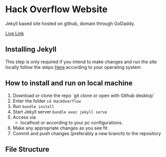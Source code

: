 # Hack Overflow Website

Jekyll based site hosted on github, domain through GoDaddy.

[Live Link](https://hackoverflow.org)

## Installing Jekyll

This step is only required if you intend to make changes and run the site locally
follow the steps [Here](https://jekyllrb.com/docs/) according to your operating system

## How to install and run on local machine

1. Download or clone the repo
   `git clone or open with Github desktop'
2. Enter the folder
   `cd HackOverflow`
3. Run
   `bundle install`
4. Start Jekyll server
   `bundle exec jekyll serve`
5. Access via
   - localhost or according to your pc configurations.
6. Make any appropriate changes as you see fit
7. Commit and push changes (preferably a new branch) to the repository

## File Structure
